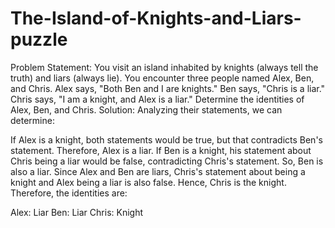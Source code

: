 # The-Island-of-Knights-and-Liars-puzzle
Problem Statement: You visit an island inhabited by knights (always tell the truth) and liars (always lie). You encounter three people named Alex, Ben, and Chris. Alex says, "Both Ben and I are knights." Ben says, "Chris is a liar." Chris says, "I am a knight, and Alex is a liar." Determine the identities of Alex, Ben, and Chris.
Solution: Analyzing their statements, we can determine:

If Alex is a knight, both statements would be true, but that contradicts Ben's statement. Therefore, Alex is a liar.
If Ben is a knight, his statement about Chris being a liar would be false, contradicting Chris's statement. So, Ben is also a liar.
Since Alex and Ben are liars, Chris's statement about being a knight and Alex being a liar is also false. Hence, Chris is the knight.
Therefore, the identities are:

Alex: Liar
Ben: Liar
Chris: Knight
